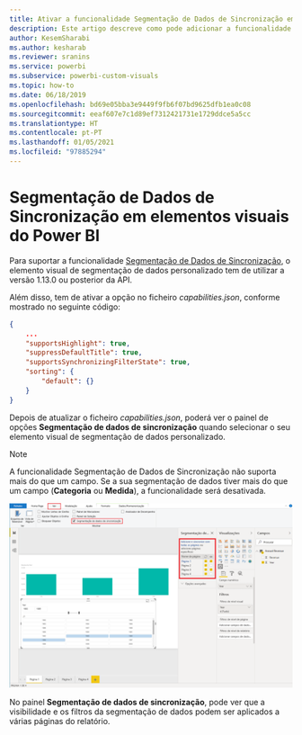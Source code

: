 ```yaml
---
title: Ativar a funcionalidade Segmentação de Dados de Sincronização em elementos visuais do Power BI na análise incorporada do Power BI para melhores informações de BI incorporadas
description: Este artigo descreve como pode adicionar a funcionalidade Segmentação de Dados de Sincronização a elementos visuais do Power BI. Permita melhores informações de BI incorporadas com a análise incorporada do Power BI.
author: KesemSharabi
ms.author: kesharab
ms.reviewer: sranins
ms.service: powerbi
ms.subservice: powerbi-custom-visuals
ms.topic: how-to
ms.date: 06/18/2019
ms.openlocfilehash: bd69e05bba3e9449f9fb6f07bd9625dfb1ea0c08
ms.sourcegitcommit: eeaf607e7c1d89ef7312421731e1729ddce5a5cc
ms.translationtype: HT
ms.contentlocale: pt-PT
ms.lasthandoff: 01/05/2021
ms.locfileid: "97885294"
---
```

# <a name="sync-slicers-in-power-bi-visuals"></a>Segmentação de Dados de Sincronização em elementos visuais do Power BI

Para suportar a funcionalidade [Segmentação de Dados de Sincronização](../../visuals/power-bi-visualization-slicers.md), o elemento visual de segmentação de dados personalizado tem de utilizar a versão 1.13.0 ou posterior da API.

Além disso, tem de ativar a opção no ficheiro *capabilities.json*, conforme mostrado no seguinte código:

```json
{
    ...
    "supportsHighlight": true,
    "suppressDefaultTitle": true,
    "supportsSynchronizingFilterState": true,
    "sorting": {
        "default": {}
    }
}
```

Depois de atualizar o ficheiro *capabilities.json*, poderá ver o painel de opções **Segmentação de dados de sincronização** quando selecionar o seu elemento visual de segmentação de dados personalizado.

> [!NOTE]
> A funcionalidade Segmentação de Dados de Sincronização não suporta mais do que um campo. Se a sua segmentação de dados tiver mais do que um campo (**Categoria** ou **Medida**), a funcionalidade será desativada.

![O painel "Segmentação de dados de sincronização"](media/enable-sync-slicers/sync-slicers-panel.png)

No painel **Segmentação de dados de sincronização**, pode ver que a visibilidade e os filtros da segmentação de dados podem ser aplicados a várias páginas do relatório.